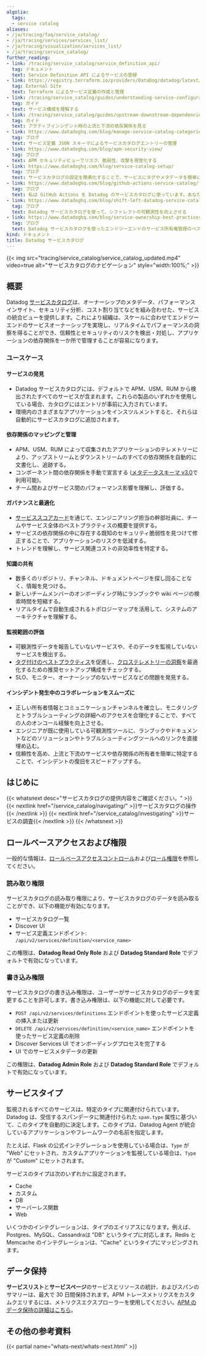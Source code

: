 ```yaml
---
algolia:
  tags:
  - service catalog
aliases:
- /ja/tracing/faq/service_catalog/
- /ja/tracing/services/services_list/
- /ja/tracing/visualization/services_list/
- /ja/tracing/service_catalog/
further_reading:
- link: /tracing/service_catalog/service_definition_api/
  tag: ドキュメント
  text: Service Definition API によるサービスの登録
- link: https://registry.terraform.io/providers/DataDog/datadog/latest/docs/resources/service_definition_yaml
  tag: External Site
  text: Terraform によるサービス定義の作成と管理
- link: /tracing/service_catalog/guides/understanding-service-configuration
  tag: ガイド
  text: サービス構成を理解する
- link: /tracing/service_catalog/guides/upstream-downstream-dependencies
  tag: ガイド
  text: アクティブインシデント時の上流と下流の依存関係を見る
- link: https://www.datadoghq.com/blog/manage-service-catalog-categories-with-service-definition-json-schema/
  tag: ブログ
  text: サービス定義 JSON スキーマによるサービスカタログエントリーの管理
- link: https://www.datadoghq.com/blog/apm-security-view/
  tag: ブログ
  text: APM セキュリティビューでリスク、脆弱性、攻撃を視覚化する
- link: https://www.datadoghq.com/blog/service-catalog-setup/
  tag: ブログ
  text: サービスカタログの設定を簡素化することで、サービスにタグやメタデータを簡単に追加できます
- link: https://www.datadoghq.com/blog/github-actions-service-catalog/
  tag: ブログ
  text: 私は GitHub Actions を Datadog のサービスカタログに使っています。あなたもそうするべきですよ
- link: https://www.datadoghq.com/blog/shift-left-datadog-service-catalog/
  tag: ブログ
  text: Datadog サービスカタログを使って、シフトレフトの可観測性を向上させる
- link: https://www.datadoghq.com/blog/service-ownership-best-practices-datadog/
  tag: ブログ
  text: Datadog サービスカタログを使ったエンドツーエンドのサービス所有権管理のベストプラクティス
kind: ドキュメント
title: Datadog サービスカタログ
---
```


{{< img src="tracing/service_catalog/service_catalog_updated.mp4" video=true alt="サービスカタログのナビゲーション" style="width:100%;" >}}

## 概要

Datadog [サービスカタログ][1]は、オーナーシップのメタデータ、パフォーマンスインサイト、セキュリティ分析、コスト割り当てなどを組み合わせた、サービスの統合ビューを提供します。これにより組織は、スケールに合わせてエンドツーエンドのサービスオーナーシップを実現し、リアルタイムでパフォーマンスの洞察を得ることができ、信頼性とセキュリティのリスクを検出・対処し、アプリケーションの依存関係を一か所で管理することが容易になります。

### ユースケース

#### サービスの発見
- Datadog サービスカタログには、デフォルトで APM、USM、RUM から検出されたすべてのサービスが含まれます。これらの製品のいずれかを使用している場合、カタログにはエントリが事前に入力されています。
- 環境内のさまざまなアプリケーションをインスツルメントすると、それらは自動的にサービスカタログに追加されます。

#### 依存関係のマッピングと管理
- APM、USM、RUM によって収集されたアプリケーションのテレメトリーにより、アップストリームとダウンストリームのすべての依存関係を自動的に文書化し、追跡する。
- コンポーネント間の依存関係を手動で宣言する ([メタデータスキーマ v3.0][8]で利用可能)。
- チーム間およびサービス間のパフォーマンス影響を理解し、評価する。

#### ガバナンスと最適化
- [サービススコアカード][9]を通じて、エンジニアリング担当の幹部社員に、チームやサービス全体のベストプラクティスの概要を提供する。
- サービスの依存関係の中に存在する既知のセキュリティ脆弱性を見つけて修正することで、アプリケーションのリスクを低減する。
- トレンドを理解し、サービス関連コストの非効率性を特定する。

#### 知識の共有 
- 数多くのリポジトリ、チャンネル、ドキュメントページを探し回ることなく、情報を見つける。
- 新しいチームメンバーのオンボーディング時にランブックや wiki ページの検索時間を短縮する。
- リアルタイムで自動生成されるトポロジーマップを活用して、システムのアーキテクチャを理解する。

#### 監視範囲の評価
- 可観測性データを報告していないサービスや、そのデータを監視していないサービスを検出する。
- [タグ付けのベストプラクティス][6]を促進し、[クロステレメトリーの洞察][7]を最適化するための推奨セットアップ構成をチェックする。
- SLO、モニター、オーナーシップのないサービスなどの問題を発見する。

#### インシデント発生中のコラボレーションをスムーズに
- 正しい所有者情報とコミュニケーションチャンネルを確立し、モニタリングとトラブルシューティングの詳細へのアクセスを合理化することで、すべての人のオンコール経験を向上させる。
- エンジニアが既に使用している可観測性ツールに、ランブックやドキュメントなどのソリューションやトラブルシューティングツールへのリンクを直接埋め込む。
- 信頼性を高め、上流と下流のサービスや依存関係の所有者を簡単に特定することで、インシデントの復旧をスピードアップする。


## はじめに

{{< whatsnext desc="サービスカタログの提供内容をご確認ください。" >}}
    {{< nextlink href="/service_catalog/navigating/" >}}サービスカタログの操作{{< /nextlink >}}
    {{< nextlink href="/service_catalog/investigating" >}}サービスの調査{{< /nextlink >}}
{{< /whatsnext >}}

## ロールベースアクセスおよび権限

一般的な情報は、[ロールベースアクセスコントロール][2]および[ロール権限][3]を参照してください。
### 読み取り権限

サービスカタログの読み取り権限により、サービスカタログのデータを読み取ることができ、以下の機能が有効になります。
- サービスカタログ一覧
- Discover UI
- サービス定義エンドポイント: `/api/v2/services/definition/<service_name>`

この権限は、**Datadog Read Only Role** および **Datadog Standard Role** でデフォルトで有効になっています。

### 書き込み権限

サービスカタログの書き込み権限は、ユーザーがサービスカタログのデータを変更することを許可します。書き込み権限は、以下の機能に対して必要です。
- `POST /api/v2/services/definitions` エンドポイントを使ったサービス定義の挿入または更新
- `DELETE /api/v2/services/definition/<service_name>` エンドポイントを使ったサービス定義の削除
- Discover Services UI でオンボーディングプロセスを完了する
- UI でのサービスメタデータの更新

この権限は、**Datadog Admin Role** および **Datadog Standard Role** でデフォルトで有効になっています。

## サービスタイプ

監視されるすべてのサービスは、特定のタイプに関連付けられています。Datadog は、受信するスパンデータに関連付けられた `span.type` 属性に基づいて、このタイプを自動的に決定します。このタイプは、Datadog Agent が統合しているアプリケーションやフレームワークの名前を指定します。

たとえば、Flask の公式インテグレーションを使用している場合は、`Type` が "Web" にセットされ、カスタムアプリケーションを監視している場合は、`Type` が "Custom" にセットされます。

サービスのタイプは次のいずれかに設定されます。

*  Cache
*  カスタム
*  DB
*  サーバーレス関数
*  Web

いくつかのインテグレーションは、タイプのエイリアスになります。例えば、Postgres、MySQL、Cassandraは "DB" というタイプに対応します。Redis と Memcache のインテグレーションは、"Cache" というタイプにマッピングされます。

## データ保持
**サービスリスト**と**サービスページ**のサービスとリソースの統計、およびスパンのサマリーは、最大で 30 日間保持されます。APM トレースメトリクスをカスタムクエリするには、メトリクスエクスプローラーを使用してください。[APM のデータ保持の詳細はこちら][4]。


## その他の参考資料

{{< partial name="whats-next/whats-next.html" >}}

[1]: https://app.datadoghq.com/services
[2]: /ja/account_management/rbac/
[3]: /ja/account_management/rbac/permissions/
[4]: /ja/developers/guide/data-collection-resolution-retention/
[5]: /ja/tracing/service_catalog/adding_metadata#service-definition-schema-v22
[6]: https://www.datadoghq.com/blog/tagging-best-practices/#assign-owners-to-services-with-tags
[7]: /ja/tracing/other_telemetry/
[8]: /ja/service_catalog/add_metadata#metadata-schema-v30-beta
[9]: /ja/service_catalog/scorecards/